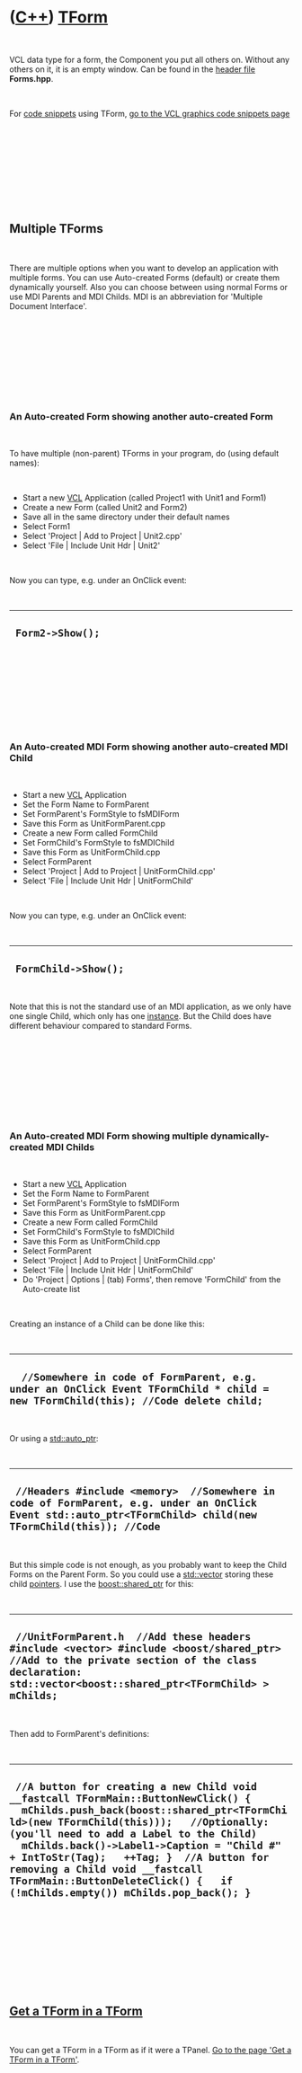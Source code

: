 



 

 

 

 

 

([C++](Cpp.htm)) [TForm](CppTForm.htm)
======================================

 

VCL data type for a form, the Component you put all others on. Without
any others on it, it is an empty window. Can be found in the [header
file](CppHeaderFile.htm) **Forms.hpp**.

 

For [code snippets](CppVclCodeSnippets.htm) using TForm, [go to the VCL
graphics code snippets page](CppVclGraphics.htm)

 

 

 

 

 

Multiple TForms
---------------

 

There are multiple options when you want to develop an application with
multiple forms. You can use Auto-created Forms (default) or create them
dynamically yourself. Also you can choose between using normal Forms or
use MDI Parents and MDI Childs. MDI is an abbreviation for 'Multiple
Document Interface'.

 

 

 

 

 

### An Auto-created Form showing another auto-created Form

 

To have multiple (non-parent) TForms in your program, do (using default
names):

 

-   Start a new [VCL](CppVcl.htm) Application (called Project1 with
    Unit1 and Form1)
-   Create a new Form (called Unit2 and Form2)
-   Save all in the same directory under their default names
-   Select Form1
-   Select 'Project | Add to Project | Unit2.cpp'
-   Select 'File | Include Unit Hdr | Unit2'

 

Now you can type, e.g. under an OnClick event:

 

  -------------------
  ` Form2->Show();`
  -------------------

 

 

 

 

 

### An Auto-created MDI Form showing another auto-created MDI Child

 

-   Start a new [VCL](CppVcl.htm) Application
-   Set the Form Name to FormParent
-   Set FormParent's FormStyle to fsMDIForm
-   Save this Form as UnitFormParent.cpp
-   Create a new Form called FormChild
-   Set FormChild's FormStyle to fsMDIChild
-   Save this Form as UnitFormChild.cpp
-   Select FormParent
-   Select 'Project | Add to Project | UnitFormChild.cpp'
-   Select 'File | Include Unit Hdr | UnitFormChild'

 

Now you can type, e.g. under an OnClick event:

 

  -----------------------
  ` FormChild->Show();`
  -----------------------

 

Note that this is not the standard use of an MDI application, as we only
have one single Child, which only has one [instance](CppInstance.htm).
But the Child does have different behaviour compared to standard Forms.

 

 

 

 

 

### An Auto-created MDI Form showing multiple dynamically-created MDI Childs

 

-   Start a new [VCL](CppVcl.htm) Application
-   Set the Form Name to FormParent
-   Set FormParent's FormStyle to fsMDIForm
-   Save this Form as UnitFormParent.cpp
-   Create a new Form called FormChild
-   Set FormChild's FormStyle to fsMDIChild
-   Save this Form as UnitFormChild.cpp
-   Select FormParent
-   Select 'Project | Add to Project | UnitFormChild.cpp'
-   Select 'File | Include Unit Hdr | UnitFormChild'
-   Do 'Project | Options | (tab) Forms', then remove 'FormChild' from
    the Auto-create list

 

Creating an instance of a Child can be done like this:

 

  ------------------------------------------------------------------------------------------------------------------------------------
  `  //Somewhere in code of FormParent, e.g. under an OnClick Event TFormChild * child = new TFormChild(this); //Code delete child;`
  ------------------------------------------------------------------------------------------------------------------------------------

 

Or using a [std::auto\_ptr](CppAuto_ptr.htm):

 

  --------------------------------------------------------------------------------------------------------------------------------------------------------------
  ` //Headers #include <memory>  //Somewhere in code of FormParent, e.g. under an OnClick Event std::auto_ptr<TFormChild> child(new TFormChild(this)); //Code`
  --------------------------------------------------------------------------------------------------------------------------------------------------------------

 

But this simple code is not enough, as you probably want to keep the
Child Forms on the Parent Form. So you could use a
[std::vector](CppVector.htm) storing these child
[pointers](CppPointer.htm). I use the
[boost::shared\_ptr](CppShared_ptr.htm) for this:

 

  -------------------------------------------------------------------------------------------------------------------------------------------------------------------------------------------------------
  ` //UnitFormParent.h  //Add these headers #include <vector> #include <boost/shared_ptr>  //Add to the private section of the class declaration: std::vector<boost::shared_ptr<TFormChild> > mChilds;`
  -------------------------------------------------------------------------------------------------------------------------------------------------------------------------------------------------------

 

Then add to FormParent's definitions:

 

  ------------------------------------------------------------------------------------------------------------------------------------------------------------------------------------------------------------------------------------------------------------------------------------------------------------------------------------------------------------------------------------------------------------------------------------
  ` //A button for creating a new Child void __fastcall TFormMain::ButtonNewClick() {   mChilds.push_back(boost::shared_ptr<TFormChild>(new TFormChild(this)));   //Optionally: (you'll need to add a Label to the Child)   mChilds.back()->Label1->Caption = "Child #" + IntToStr(Tag);   ++Tag; }  //A button for removing a Child void __fastcall TFormMain::ButtonDeleteClick() {   if (!mChilds.empty()) mChilds.pop_back(); }`
  ------------------------------------------------------------------------------------------------------------------------------------------------------------------------------------------------------------------------------------------------------------------------------------------------------------------------------------------------------------------------------------------------------------------------------------

 

 

 

 

 

[Get a TForm in a TForm](CppTFormInTForm.htm)
---------------------------------------------

 

You can get a TForm in a TForm as if it were a TPanel. [Go to the page
'Get a TForm in a TForm'](CppTFormInTForm.htm).

 

 

 

 

 

Transparency
------------

 

Making a Form transparent is easy. First set the AlphaBlend property to
true. Then the AlphaBlendValue determines the transparency. An
AlphaBlendValue of 0 denotes total transparence (you won't see it
anymore), an AlphaBlendValue of 255 denotes the standard
non-transparency.

 

 

 

 

 

TForm troubles
--------------

 

Never change the TForm [constructor](CppConstructor.htm) to the
following:

  ------------------------------------------------------------------------------------------------------------------------------------------------------
  ` __fastcall TFormParent::TFormParent(TComponent* Owner, const int i) //Don't do this!   : TForm(Owner) //Rest of the code {   //Rest of the code }`
  ------------------------------------------------------------------------------------------------------------------------------------------------------

 

This will (strangely) result in a [stack
overflow](CppStackOverflow.htm).

 

One workaround is to use [AnsiString](CppAnsiString.htm) instead of an
[integer](CppInt.htm):

 

  ------------------------------------------------------------------------------------------------------------------------------------------
  ` __fastcall TFormParent::TFormParent(TComponent* Owner, const AnsiString i)   : TForm(Owner) //Rest of the code { //Rest of the code }`
  ------------------------------------------------------------------------------------------------------------------------------------------

 

 

 

 

 





 



